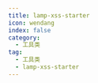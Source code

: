 ```yaml
---
title: lamp-xss-starter
icon: wendang
index: false
category:
  - 工具类
tag:
  - 工具类
  - lamp-xss-starter
---
```


